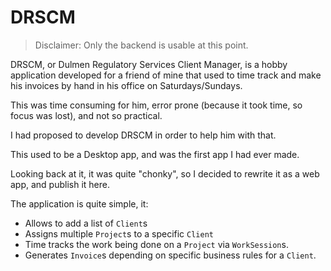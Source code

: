 # DRSCM

> Disclaimer: Only the backend is usable at this point.

DRSCM, or Dulmen Regulatory Services Client Manager, is a hobby application developed for a friend of mine that used to time track
and make his invoices by hand in his office on Saturdays/Sundays.

This was time consuming for him, error prone (because it took time, so focus was lost), and not so practical.

I had proposed to develop DRSCM in order to help him with that.

This used to be a Desktop app, and was the first app I had ever made.

Looking back at it, it was quite "chonky", so I decided to rewrite it as a web app, and publish it here.

The application is quite simple, it:
* Allows to add a list of `Client`s
* Assigns multiple `Project`s to a specific `Client`
* Time tracks the work being done on a `Project` via `WorkSession`s.
* Generates `Invoice`s depending on specific business rules for a `Client`.